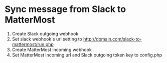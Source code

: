 Sync message from Slack to MatterMost
=====================================

1. Create Slack outgoing webhook
2. Set slack webhook's url setting to http://domain.com/slack-to-mattermost/run.php
3. Create MatterMost incoming webhook
4. Set MatterMost incoming url and Slack outgoing token key to config.php
